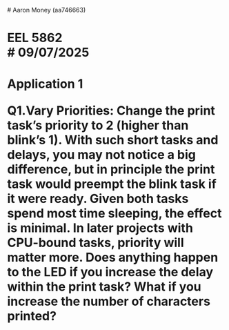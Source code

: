 <p>
# Aaron Money (aa746663)<br>

# EEL 5862<br># 09/07/2025<br>

# Application 1</p> <p>Q1.Vary Priorities: Change the print task’s priority to 2 (higher than blink’s 1). With such short tasks and delays, you may not notice a big difference, but in principle the print task would preempt the blink task if it were ready. Given both tasks spend most time sleeping, the effect is minimal. In later projects with CPU-bound tasks, priority will matter more. Does anything happen to the LED if you increase the delay within the print task? What if you increase the number of characters printed?</p><p></p>
